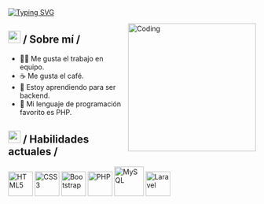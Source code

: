 <div>
  <!-- Encabezado con animación de texto -->
  <div align="top">
    <a href="https://git.io/typing-svg">
      <img
        src="https://readme-typing-svg.demolab.com?font=Fira+Code&weight=500&size=25&pause=800&color=4F46E5&width=600&height=60&lines=Bienvenido!+Soy+Jostin+Ortiz;Tecnólogo+en+Desarrollo+de+Software;Explorando+el+Mundo+del+Backend"
        alt="Typing SVG"
      />
    </a>
  </div>

  <!-- Imagen llamativa al lado derecho -->
  <img
    align="right"
    width="260"
    alt="Coding"
    src="https://media.giphy.com/media/qgQUggAC3Pfv687qPC/giphy.gif"
  />

  <!-- Sobre mí -->
  <h2>
    <picture>
      <img src="https://media.giphy.com/media/j5o4CrBoF3sGR6OPOB/giphy.gif" width="25px" />
    </picture>
    / Sobre mí /
  </h2>
  <ul>
    <li>👨‍💻 Me gusta el trabajo en equipo.</li>
    <li>☕ Me gusta el café.</li>
    <li>🚀 Estoy aprendiendo para ser backend.</li>
    <li>💖 Mi lenguaje de programación favorito es PHP.</li>
  </ul>

  <!-- Habilidades actuales -->
  <h2>
    <picture>
      <img src="https://media.giphy.com/media/R03zWv5p1oNSQd91EP/giphy.gif" width="25px" />
    </picture>
    / Habilidades actuales /
  </h2>
  <div>
    <img src="https://upload.wikimedia.org/wikipedia/commons/3/38/HTML5_Badge.svg" width="50px" alt="HTML5" />
    <img src="https://upload.wikimedia.org/wikipedia/commons/6/62/CSS3_logo.svg" width="50px" alt="CSS3" />
    <img src="https://upload.wikimedia.org/wikipedia/commons/b/b2/Bootstrap_logo.svg" width="50px" alt="Bootstrap" />
    <img src="https://upload.wikimedia.org/wikipedia/commons/2/27/PHP-logo.svg" width="50px" alt="PHP" />
    <img src="https://upload.wikimedia.org/wikipedia/commons/0/0a/MySQL_textlogo.svg" width="60px" alt="MySQL" />
    <img src="https://upload.wikimedia.org/wikipedia/commons/9/9a/Laravel.svg" width="50px" alt="Laravel" />
  </div>

  <!-- Estilo atractivo con animación -->

</div>
